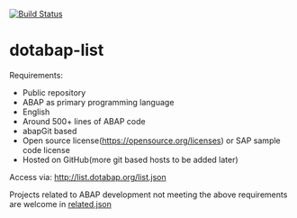 [![Build Status](https://travis-ci.org/dotabap/dotabap-list.svg?branch=master)](https://travis-ci.org/dotabap/dotabap-list)

# dotabap-list

Requirements:
* Public repository
* ABAP as primary programming language
* English
* Around 500+ lines of ABAP code
* abapGit based
* Open source license(https://opensource.org/licenses) or SAP sample code license
* Hosted on GitHub(more git based hosts to be added later)

Access via: http://list.dotabap.org/list.json

Projects related to ABAP development not meeting the above requirements are welcome in [related.json](https://github.com/dotabap/dotabap-list/blob/master/related.json)
